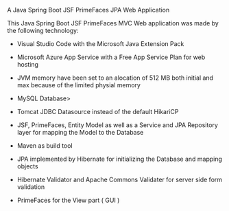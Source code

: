 A Java Spring Boot JSF PrimeFaces JPA Web Application

This Java Spring Boot JSF PrimeFaces MVC Web application was made by the following technology:

- Visual Studio Code with the Microsoft Java Extension Pack	
- Microsoft Azure App Service with a Free App Service Plan for web hosting
- JVM memory have been set to an alocation of 512 MB both initial and max because of the limited physial memory
- MySQL Database>
- Tomcat JDBC Datasource instead of the default HikariCP 
	
- JSF, PrimeFaces, Entity Model as well as a Service and JPA Repository layer for mapping the Model to the Database	
- Maven as build tool	
- JPA implemented by Hibernate for initializing the Database and mapping objects
- Hibernate Validator and Apache Commons Validater for server side form validation

- PrimeFaces for the View part ( GUI )
		
